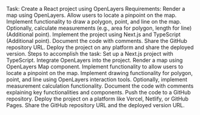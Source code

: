 Task: Create a React project using OpenLayers
Requirements:
Render a map using OpenLayers.
Allow users to locate a pinpoint on the map.
Implement functionality to draw a polygon, point, and line on the map.
Optionally, calculate measurements (e.g., area for polygon, length for line) (Additional point).
Implement the project using Next.js and TypeScript (Additional point).
Document the code with comments.
Share the GitHub repository URL.
Deploy the project on any platform and share the deployed version.
Steps to accomplish the task:
Set up a Next.js project with TypeScript.
Integrate OpenLayers into the project.
Render a map using OpenLayers Map component.
Implement functionality to allow users to locate a pinpoint on the map.
Implement drawing functionality for polygon, point, and line using OpenLayers interaction tools.
Optionally, implement measurement calculation functionality.
Document the code with comments explaining key functionalities and components.
Push the code to a GitHub repository.
Deploy the project on a platform like Vercel, Netlify, or GitHub Pages.
Share the GitHub repository URL and the deployed version URL.

